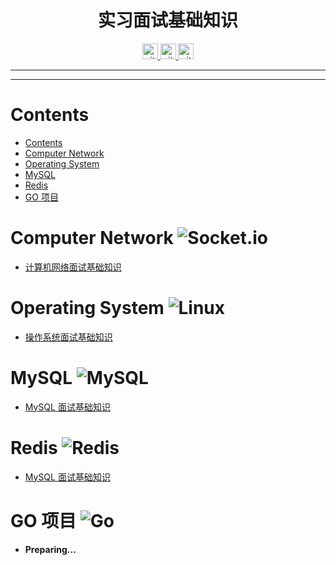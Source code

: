 <h1 align="center">实习面试基础知识</h1>

<p align="center"> 
  <a href="https://github.com/LulietLyan?tab=followers"> <img src="https://img.shields.io/github/followers/LulietLyan?label=Followers&style=for-the-badge&color=purple" height="25px" alt="github follow" > </a>
  <a href="https://github.com/LulietLyan/InterviewBasic?tab=stars"> <img src="https://img.shields.io/github/stars/LulietLyan/InterviewBasic?label=Stars&style=for-the-badge" height="25px" alt="github repo stars" > </a>
  <a href="https://github.com/LulietLyan/InterviewBasic"> <img src="https://img.shields.io/github/license/Ileriayo/markdown-badges?style=for-the-badge" height="25px" alt="github repo stars" > </a>
</p> 

---
---

# Contents
- [Contents](#contents)
- [Computer Network ](#computer-network-)
- [Operating System ](#operating-system-)
- [MySQL ](#mysql-)
- [Redis ](#redis-)
- [GO 项目 ](#go-项目-)


# Computer Network ![Socket.io](https://img.shields.io/badge/Socket.io-black?style=for-the-badge&logo=socket.io&badgeColor=010101)

- [计算机网络面试基础知识](./Computer%20Network/ComputerNetwork.md)

# Operating System ![Linux](https://img.shields.io/badge/Linux-FCC624?style=for-the-badge&logo=linux&logoColor=black)

- [操作系统面试基础知识](./Operating%20System/OperatingSystem.md)


# MySQL ![MySQL](https://img.shields.io/badge/mysql-4479A1.svg?style=for-the-badge&logo=mysql&logoColor=white)

- [MySQL 面试基础知识](./Database/MySQL/MySQL.md)

# Redis ![Redis](https://img.shields.io/badge/redis-%23DD0031.svg?style=for-the-badge&logo=redis&logoColor=white)

- [MySQL 面试基础知识](./Database/Redis/Redis.md)

# GO 项目 ![Go](https://img.shields.io/badge/go-%2300ADD8.svg?style=for-the-badge&logo=go&logoColor=white)

- **Preparing...**
